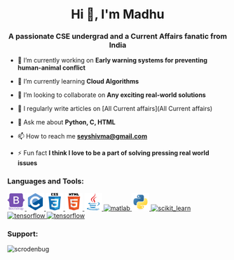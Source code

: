 <h1 align="center">Hi 👋, I'm Madhu</h1>
<h3 align="center">A passionate CSE undergrad and a Current Affairs fanatic from India</h3>

- 🔭 I’m currently working on **Early warning systems for preventing human-animal conflict**

- 🌱 I’m currently learning **Cloud Algorithms**

- 👯 I’m looking to collaborate on **Any exciting real-world solutions**

- 📝 I regularly write articles on [All Current affairs](All Current affairs)

- 💬 Ask me about **Python, C, HTML**

- 📫 How to reach me **seyshivma@gmail.com**

- ⚡ Fun fact **I think I love to be a part of solving pressing real world issues**


<h3 align="left">Languages and Tools:</h3>
<p align="left"> <a href="https://getbootstrap.com" target="_blank"> <img src="https://raw.githubusercontent.com/devicons/devicon/master/icons/bootstrap/bootstrap-plain-wordmark.svg" alt="bootstrap" width="40" height="40"/> </a> <a href="https://www.cprogramming.com/" target="_blank"> <img src="https://raw.githubusercontent.com/devicons/devicon/master/icons/c/c-original.svg" alt="c" width="40" height="40"/> </a> <a href="https://www.w3schools.com/css/" target="_blank"> <img src="https://raw.githubusercontent.com/devicons/devicon/master/icons/css3/css3-original-wordmark.svg" alt="css3" width="40" height="40"/> </a> <a href="https://www.w3.org/html/" target="_blank"> <img src="https://raw.githubusercontent.com/devicons/devicon/master/icons/html5/html5-original-wordmark.svg" alt="html5" width="40" height="40"/> </a> <a href="https://www.java.com" target="_blank"> <img src="https://raw.githubusercontent.com/devicons/devicon/master/icons/java/java-original.svg" alt="java" width="40" height="40"/> </a> <a href="https://www.mathworks.com/" target="_blank"> <img src="https://raw.githubusercontent.com/simple-icons/simple-icons/master/icons/mathworks.svg" alt="matlab" width="40" height="40"/> </a> <a href="https://www.python.org" target="_blank"> <img src="https://raw.githubusercontent.com/devicons/devicon/master/icons/python/python-original.svg" alt="python" width="40" height="40"/> </a> <a href="https://scikit-learn.org/" target="_blank"> <img src="https://upload.wikimedia.org/wikipedia/commons/0/05/Scikit_learn_logo_small.svg" alt="scikit_learn" width="40" height="40"/> </a> <a href="https://www.tensorflow.org" target="_blank"> <img src="https://www.vectorlogo.zone/logos/tensorflow/tensorflow-icon.svg" alt="tensorflow" width="40" height="40"/> <img src="https://pawankholiya.tech/assets/images/dev-icon/heroku.png" alt="tensorflow" width="40" height="40"/> </a> </p>

<h3 align="left">Support:</h3>
<p><a href=""> <img align="left" src="" height="50" width="210" alt="scrodenbug" /></a></p><br><br>

